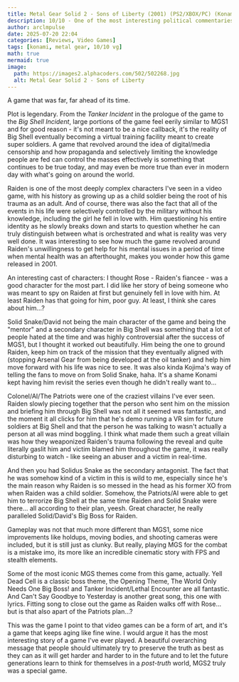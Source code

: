 ```yaml
---
title: Metal Gear Solid 2 - Sons of Liberty (2001) (PS2/XBOX/PC) (Konami)
description: 10/10 - One of the most interesting political commentaries in a game, ever.
author: arclmpulse
date: 2025-07-20 22:04
categories: [Reviews, Video Games]
tags: [konami, metal gear, 10/10 vg]
math: true
mermaid: true
image:
  path: https://images2.alphacoders.com/502/502268.jpg
  alt: Metal Gear Solid 2 - Sons of Liberty
---
```


A game that was far, far ahead of its time.

Plot is legendary. From the _Tanker Incident_ in the prologue of the game to the _Big Shell Incident_, large portions of the game feel eerily similar to MGS1 and for good reason - it's not meant to be a nice callback, it's the reality of Big Shell eventually becoming a virtual training facility meant to create super soldiers. A game that revolved around the idea of digital/media censorship and how propaganda and selectively limiting the knowledge people are fed can control the masses effectively is something that continues to be true today, and may even be more true than ever in modern day with what's going on around the world.

Raiden is one of the most deeply complex characters I've seen in a video game, with his history as growing up as a child soldier being the root of his trauma as an adult. And of course, there was also the fact that all of the events in his life were selectively controlled by the military without his knowledge, including the girl he fell in love with. Him questioning his entire identity as he slowly breaks down and starts to question whether he can truly distinguish between what is orchestrated and what is reality was very well done. It was interesting to see how much the game revolved around Raiden's unwillingness to get help for his mental issues in a period of time when mental health was an afterthought, makes you wonder how this game released in 2001.

An interesting cast of characters: I thought Rose - Raiden's fiancee - was a good character for the most part. I did like her story of being someone who was meant to spy on Raiden at first but genuinely fell in love with him. At least Raiden has that going for him, poor guy. At least, I think she cares about him...?

Solid Snake/David not being the main character of the game and being the "mentor" and a secondary character in Big Shell was something that a lot of people hated at the time and was highly controversial after the success of MGS1, but I thought it worked out beautifully. Him being the one to ground Raiden, keep him on track of the mission that they eventually aligned with (stopping Arsenal Gear from being developed at the oil tanker) and help him move forward with his life was nice to see. It was also kinda Kojima's way of telling the fans to move on from Solid Snake, haha. It's a shame Konami kept having him revisit the series even though he didn't really want to...

Colonel/AI/The Patriots were one of the craziest villains I've ever seen. Raiden slowly piecing together that the person who sent him on the mission and briefing him through Big Shell was not all it seemed was fantastic, and the moment it all clicks for him that he's demo running a VR sim for future soldiers at Big Shell and that the person he was talking to wasn't actually a person at all was mind boggling. I think what made them such a great villain was how they weaponized Raiden's trauma following the reveal and quite literally gaslit him and victim blamed him throughout the game, it was really disturbing to watch - like seeing an abuser and a victim in real-time.

And then you had Solidus Snake as the secondary antagonist. The fact that he was somehow kind of a victim in this is wild to me, especially since he's the main reason why Raiden is so messed in the head as his former XO from when Raiden was a child soldier. Somehow, the Patriots/AI were able to get him to terrorize Big Shell at the same time Raiden and Solid Snake were there... all according to their plan, yeesh. Great character, he really paralleled Solid/David's Big Boss for Raiden.

Gameplay was not that much more different than MGS1, some nice improvements like holdups, moving bodies, and shooting cameras were included, but it is still just as clunky. But really, playing MGS for the combat is a mistake imo, its more like an incredible cinematic story with FPS and stealth elements.

Some of the most iconic MGS themes come from this game, actually. Yell Dead Cell is a classic boss theme, the Opening Theme, The World Only Needs One Big Boss! and Tanker Incident/Lethal Encounter are all fantastic. And Can't Say Goodbye to Yesterday is another great song, this one with lyrics. Fitting song to close out the game as Raiden walks off with Rose... but is that also apart of the Patriots plan...?

This was the game I point to that video games can be a form of art, and it's a game that keeps aging like fine wine. I would argue it has the most interesting story of a game I've ever played. A beautiful overarching message that people should ultimately try to preserve the truth as best as they can as it will get harder and harder to in the future and to let the future generations learn to think for themselves in a _post-truth_ world, MGS2 truly was a special game.

